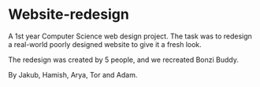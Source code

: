 # Website-redesign

A 1st year Computer Science web design project. The task was to redesign a real-world poorly designed website to give it a fresh look. 

The redesign was created by 5 people, and we recreated Bonzi Buddy.

By Jakub, Hamish, Arya, Tor and Adam.

